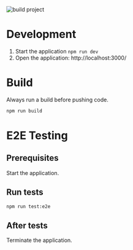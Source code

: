 ![build project](https://github.com/kemalk89/TaskSync-Frontend/actions/workflows/node.js.yml/badge.svg)

# Development
1. Start the application ```npm run dev```
2. Open the application: http://localhost:3000/

# Build
Always run a build before pushing code.
```sh
npm run build
```

# E2E Testing
## Prerequisites
Start the application.
## Run tests
```sh
npm run test:e2e
```
## After tests
Terminate the application.
